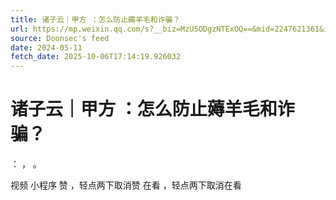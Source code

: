 ```yaml
---
title: 诸子云｜甲方 ：怎么防止薅羊毛和诈骗？
url: https://mp.weixin.qq.com/s?__biz=MzU5ODgzNTExOQ==&mid=2247621361&idx=3&sn=d37db57add2d1ddd6ad6fc5fa0e21657
source: Doonsec's feed
date: 2024-05-11
fetch_date: 2025-10-06T17:14:19.926032
---
```


# 诸子云｜甲方 ：怎么防止薅羊毛和诈骗？

：
，
。

视频
小程序
赞
，轻点两下取消赞
在看
，轻点两下取消在看
